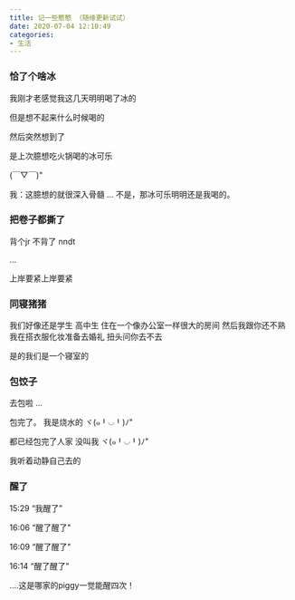 ```yaml
---
title: 记一些憨憨 （随缘更新试试）
date: 2020-07-04 12:10:49
categories:
- 生活
---
```



### 恰了个啥冰
我刚才老感觉我这几天明明喝了冰的

但是想不起来什么时候喝的

然后突然想到了

是上次臆想吃火锅喝的冰可乐

(￣▽￣)"

我：这臆想的就很深入骨髓 ... 不是，那冰可乐明明还是我喝的。


### 把卷子都撕了

背个jr 不背了 nndt

...

上岸要紧上岸要紧

### 同寝猪猪
我们好像还是学生
高中生
住在一个像办公室一样很大的房间
然后我跟你还不熟
我在搭衣服化妆准备去婚礼
扭头问你去不去

是的我们是一个寝室的


### 包饺子

去包啦
...

包完了。
我是烧水的
ヾ(๑╹◡╹)ﾉ"

都已经包完了人家
没叫我
ヾ(๑╹◡╹)ﾉ"

我听着动静自己去的

### 醒了

15:29  “我醒了”

16:06  “醒了醒了"

16:09  “醒了醒了"

16:14  “醒了醒了"

....这是哪家的piggy一觉能醒四次！